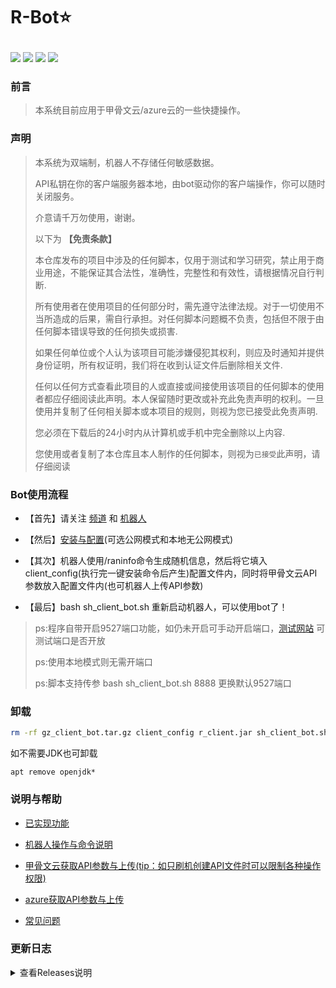 # <p align="left">R-Bot⭐</p>
<p align="left">
  <a href="https://t.me/apchyo"><img src="https://img.shields.io/static/v1?label=%E7%BE%A4%E7%BB%84&message=telegram&color=brightgreen"/></a>
  <a href="https://t.me/agentONE_R"><img src="https://img.shields.io/static/v1?label=%E9%A2%91%E9%81%93&message=telegram&color=blueviolet"/></a>
  <a href="https://t.me/radiance_helper_bot"><img src="https://img.shields.io/static/v1?label=%E6%9C%BA%E5%99%A8%E4%BA%BA&message=telegram&color=red"/></a>
 <img src="https://img.shields.io/github/stars/semicons/java_oci_manage.svg?style=flat-square&label=Stars&logo=github"/>
</p>

### 前言
> 本系统目前应用于甲骨文云/azure云的一些快捷操作。
> 
### 声明
> 
> 本系统为双端制，机器人不存储任何敏感数据。
> 
> API私钥在你的客户端服务器本地，由bot驱动你的客户端操作，你可以随时关闭服务。
> 
> 介意请千万勿使用，谢谢。
>
> 以下为 **【免责条款】**
> 
> 本仓库发布的项目中涉及的任何脚本，仅用于测试和学习研究，禁止用于商业用途，不能保证其合法性，准确性，完整性和有效性，请根据情况自行判断.
>
> 所有使用者在使用项目的任何部分时，需先遵守法律法规。对于一切使用不当所造成的后果，需自行承担。对任何脚本问题概不负责，包括但不限于由任何脚本错误导致的任何损失或损害.
>
> 如果任何单位或个人认为该项目可能涉嫌侵犯其权利，则应及时通知并提供身份证明，所有权证明，我们将在收到认证文件后删除相关文件.
>
> 任何以任何方式查看此项目的人或直接或间接使用该项目的任何脚本的使用者都应仔细阅读此声明。本人保留随时更改或补充此免责声明的权利。一旦使用并复制了任何相关脚本或本项目的规则，则视为您已接受此免责声明.
>
> 您必须在下载后的24小时内从计算机或手机中完全删除以上内容.
>
> 您使用或者复制了本仓库且本人制作的任何脚本，则视为`已接受`此声明，请仔细阅读

### Bot使用流程

- 【首先】请关注 [频道](https://t.me/agentONE_R) 和 [机器人](https://t.me/radiance_helper_bot)

- 【然后】[安装与配置](https://github.com/semicons/java_oci_manage/blob/main/md/install.md)(可选公网模式和本地无公网模式)

- 【其次】机器人使用/raninfo命令生成随机信息，然后将它填入client_config(执行完一键安装命令后产生)配置文件内，同时将甲骨文云API参数放入配置文件内(也可机器人上传API参数)

- 【最后】bash sh_client_bot.sh 重新启动机器人，可以使用bot了！

> ps:程序自带开启9527端口功能，如仍未开启可手动开启端口，[测试网站](https://port.ping.pe) 可测试端口是否开放
>
> ps:使用本地模式则无需开端口
> 
> ps:脚本支持传参 bash sh_client_bot.sh 8888 更换默认9527端口

### 卸载
```bash
rm -rf gz_client_bot.tar.gz client_config r_client.jar sh_client_bot.sh log_r_client.log debug-.log
```
如不需要JDK也可卸载
```
apt remove openjdk*
```

### 说明与帮助
- [已实现功能](https://github.com/semicons/java_oci_manage/blob/main/md/function.md)

- [机器人操作与命令说明](https://github.com/semicons/java_oci_manage/blob/main/md/BOT-README.md)

- [甲骨文云获取API参数与上传(tip：如只刷机创建API文件时可以限制各种操作权限)](https://github.com/semicons/java_oci_manage/blob/main/md/oracle.md)

- [azure获取API参数与上传](https://github.com/semicons/java_oci_manage/blob/main/md/azure.md)

- [常见问题](https://t.me/agentONE_R/41)



### 更新日志
<details>
<summary>查看Releases说明</summary>
 
> 证明该项目仍然存活


</details>
